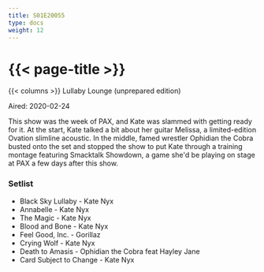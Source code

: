 ```yaml
---
title: S01E20055
type: docs
weight: 12
---
```


# {{< page-title >}}

{{< columns >}}
Lullaby Lounge (unprepared edition)

Aired: 2020-02-24

This show was the week of PAX, and Kate was slammed with getting ready for it.  At the start, Kate talked a bit about her guitar Melissa, a limited-edition Ovation slimline acoustic.  In the middle, famed wrestler Ophidian the Cobra busted onto the set and stopped the show to put Kate through a training montage featuring Smacktalk Showdown, a game she'd be playing on stage at PAX a few days after this show.

### Setlist
* Black Sky Lullaby - Kate Nyx
* Annabelle - Kate Nyx
* The Magic - Kate Nyx
* Blood and Bone - Kate Nyx
* Feel Good, Inc. - Gorillaz
* Crying Wolf - Kate Nyx
* Death to Amasis - Ophidian the Cobra feat Hayley Jane
* Card Subject to Change - Kate Nyx

